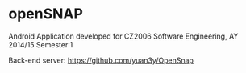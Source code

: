 # openSNAP

Android Application developed for CZ2006 Software Engineering, AY 2014/15 Semester 1

Back-end server: https://github.com/yuan3y/OpenSnap

